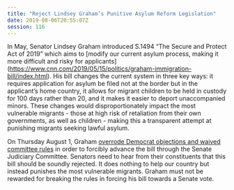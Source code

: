 ```yaml
---
title: "Reject Lindsey Graham’s Punitive Asylum Reform Legislation"
date: 2019-08-06T20:55:07Z
session: 116
---
```

In May, Senator Lindsey Graham introduced S.1494 “The Secure and Protect Act of 2019” which aims to [modify our current asylum process, making it more difficult and risky for applicants] (https://www.cnn.com/2019/05/15/politics/graham-immigration-bill/index.html). His bill changes the current system in three key ways: it requires application for asylum be filed not at the border but in the applicant’s home country, it allows for migrant children to be held in custody for 100 days rather than 20, and it makes it easier to deport unaccompanied minors. These changes would disproportionately impact the most vulnerable migrants - those at high risk of retaliation from their own governments, as well as children - making this a transparent attempt at punishing migrants seeking lawful asylum.

On Thursday August 1, Graham [overrode Democrat objections and waived committee rules](https://thehill.com/homenews/senate/455748-graham-moves-controversial-asylum-bill-through-panel-democrats-charge-hes)
in order to forcibly advance the bill through the Senate Judiciary Committee. Senators need to hear from their constituents that this bill should be soundly rejected. It does nothing to help our country but instead punishes the most vulnerable migrants. Graham must not be rewarded for breaking the rules in forcing his bill towards a Senate vote.
